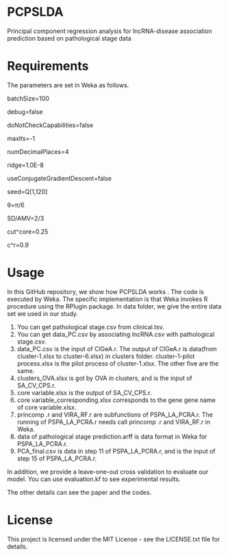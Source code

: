 # PCPSLDA
Principal component regression analysis for lncRNA-disease association prediction based on pathological stage data

# Requirements
The parameters are set in Weka as follows.

batchSize=100

debug=false

doNotCheckCapabilities=false

maxlts=-1

numDecimalPlaces=4

ridge=1.0E-8

useConjugateGradientDescent=false

seed=Q[1,120]

θ=π/6

SD/AMV=2/3

cut^core=0.25

c^r=0.9


# Usage
 In this GitHub repository, we show how PCPSLDA works . The code is executed by Weka. The specific implementation is that Weka invokes R procedure using the RPlugin package. In data folder, we give the entire data set we used in our study.
   
1. You can get pathological stage.csv from clinical.tsv.
2. You can get data_PC.csv by associating lncRNA.csv with pathological stage.csv.
3. data_PC.csv is the input of ClGeA.r. The output of ClGeA.r is data(from cluster-1.xlsx to cluster-6.xlsx) in clusters folder. cluster-1-pilot process.xlsx is the pilot process of cluster-1.xlsx. The other five are the same.
4. clusters_OVA.xlsx is got by OVA in clusters, and is the input of SA_CV_CPS.r. 
5. core variable.xlsx is the output of SA_CV_CPS.r.  
6. core variable_corresponding.xlsx corresponds to the gene gene name of core variable.xlsx.
7. princomp .r and VIRA_RF.r are subfunctions of PSPA_LA_PCRA.r. The running of PSPA_LA_PCRA.r needs call princomp .r and VIRA_RF.r in Weka.
8. data of pathological stage prediction.arff is data format in Weka for PSPA_LA_PCRA.r. 
9. PCA_final.csv is data in step 11 of PSPA_LA_PCRA.r, and is the input of  step 15 of PSPA_LA_PCRA.r.

In addition, we provide a leave-one-out cross validation to evaluate our model. You can use evaluation.kf to see experimental results.

The other details can see the paper and the codes.

# License
This project is licensed under the MIT License - see the LICENSE.txt file for details.
